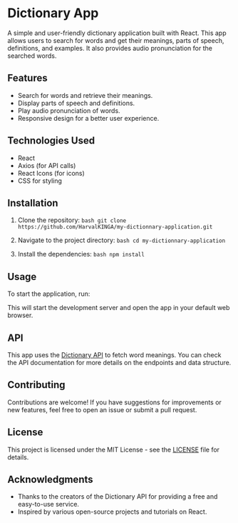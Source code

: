 # Dictionary App

A simple and user-friendly dictionary application built with React. This app allows users to search for words and get their meanings, parts of speech, definitions, and examples. It also provides audio pronunciation for the searched words.

## Features

- Search for words and retrieve their meanings.
- Display parts of speech and definitions.
- Play audio pronunciation of words.
- Responsive design for a better user experience.

## Technologies Used

- React
- Axios (for API calls)
- React Icons (for icons)
- CSS for styling

## Installation

1. Clone the repository:   ```bash
   git clone https://github.com/HarvalKINGA/my-dictionnary-application.git   ```

2. Navigate to the project directory:   ```bash
   cd my-dictionnary-application   ```

3. Install the dependencies:   ```bash
   npm install   ```

## Usage

To start the application, run: 

This will start the development server and open the app in your default web browser.

## API

This app uses the [Dictionary API](https://api.dictionaryapi.dev/) to fetch word meanings. You can check the API documentation for more details on the endpoints and data structure.

## Contributing

Contributions are welcome! If you have suggestions for improvements or new features, feel free to open an issue or submit a pull request.

## License

This project is licensed under the MIT License - see the [LICENSE](LICENSE) file for details.

## Acknowledgments

- Thanks to the creators of the Dictionary API for providing a free and easy-to-use service.
- Inspired by various open-source projects and tutorials on React.
